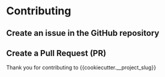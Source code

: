 # Contributing

## Create an issue in the GitHub repository

## Create a Pull Request (PR)

Thank you for contributing to {{cookiecutter.__project_slug}}
